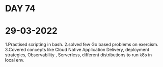 # DAY 74
# 29-03-2022
1.Practised scripting in bash. 
2.solved few Go based problems on exercism. 
3.Covered concepts like Cloud Native Application Delivery, deployment strategies, Observability , Serverless, different distributions to run k8s in local env.
